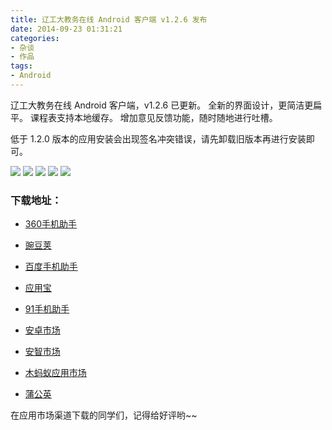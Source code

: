 ```yaml
---
title: 辽工大教务在线 Android 客户端 v1.2.6 发布
date: 2014-09-23 01:31:21
categories:
- 杂谈
- 作品
tags:
- Android
---
```

辽工大教务在线 Android 客户端，v1.2.6 已更新。
全新的界面设计，更简洁更扁平。
课程表支持本地缓存。
增加意见反馈功能，随时随地进行吐槽。

<!-- more -->

低于 1.2.0 版本的应用安装会出现签名冲突错误，请先卸载旧版本再进行安装即可。

![](/img/t1.png)
![](/img/t2.png)
![](/img/t3.png)
![](/img/t4.png)
![](/img/t5.png)

### 下载地址： ###

- [360手机助手](http://zhushou.360.cn/detail/index/soft_id/1964733?recrefer=SE_D_%E8%BE%BD%E5%B7%A5%E5%A4%A7%E6%95%99%E5%8A%A1%E5%9C%A8%E7%BA%BF)

- [豌豆荚](http://www.wandoujia.com/apps/com.lntu.online)

- [百度手机助手](http://shouji.baidu.com/software/item?docid=7033610)

- [应用宝](http://android.myapp.com/myapp/detail.htm?apkName=com.lntu.online)

- [91手机助手](http://apk.91.com/Soft/Android/com.lntu.online-30.html)

- [安卓市场](http://static.sc.hiapk.com/appinfo/com.lntu.online)

- [安智市场](http://www.anzhi.com/soft_1863172.html)

- [木蚂蚁应用市场](http://www.mumayi.com/android-851065.html?1412616355)

- [蒲公英](http://www.pgyer.com/azjwzx)

在应用市场渠道下载的同学们，记得给好评哟~~
